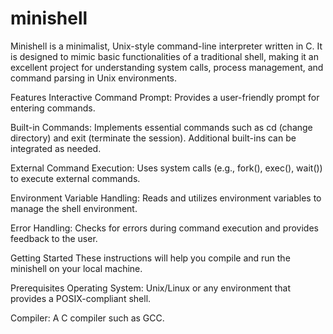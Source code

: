 # minishell
Minishell is a minimalist, Unix-style command-line interpreter written in C. It is designed to mimic basic functionalities of a traditional shell, making it an excellent project for understanding system calls, process management, and command parsing in Unix environments.

Features
Interactive Command Prompt: Provides a user-friendly prompt for entering commands.

Built-in Commands: Implements essential commands such as cd (change directory) and exit (terminate the session). Additional built-ins can be integrated as needed.

External Command Execution: Uses system calls (e.g., fork(), exec(), wait()) to execute external commands.

Environment Variable Handling: Reads and utilizes environment variables to manage the shell environment.

Error Handling: Checks for errors during command execution and provides feedback to the user.

Getting Started
These instructions will help you compile and run the minishell on your local machine.

Prerequisites
Operating System: Unix/Linux or any environment that provides a POSIX-compliant shell.

Compiler: A C compiler such as GCC.
